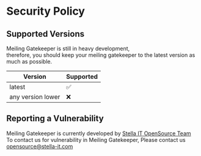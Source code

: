 # Security Policy
## Supported Versions

Meiling Gatekeeper is still in heavy development,  
therefore, you should keep your meiling gatekeeper to the latest version as much as possible.

| Version             | Supported          |
| ------------------- | ------------------ |
| latest              | :white_check_mark: |
| any version lower   | :x:                |

## Reporting a Vulnerability

Meiling Gatekeeper is currently developed by [Stella IT OpenSource Team](https://opensource.stella-it.com)  
To contact us for vulnerability in Meiling Gatekeeper, Please contact us [opensource@stella-it.com](mailto:opensource@stella-it.com)  
